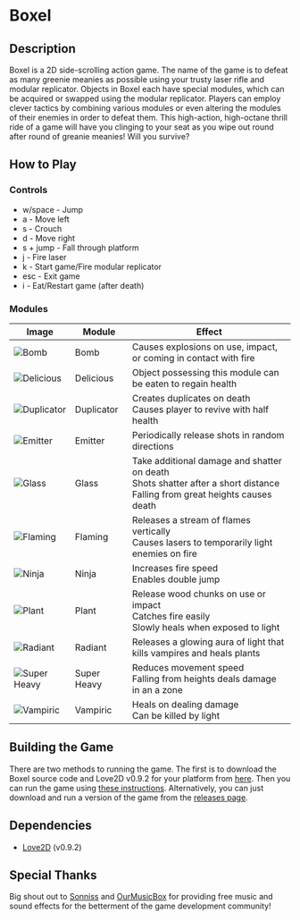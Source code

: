 # Boxel

## Description
Boxel is a 2D side-scrolling action game.  The name of the game is to
defeat as many greenie meanies as possible using your trusty laser rifle
and modular replicator.  Objects in Boxel each have special modules, which
can be acquired or swapped using the modular replicator.  Players can
employ clever tactics by combining various modules or even altering the
modules of their enemies in order to defeat them.  This high-action,
high-octane thrill ride of a game will have you clinging to your seat as
you wipe out round after round of greanie meanies!  Will you survive?

## How to Play
### Controls
* w/space - Jump
* a - Move left
* s - Crouch
* d - Move right
* s + jump - Fall through platform
* j - Fire laser
* k - Start game/Fire modular replicator
* esc - Exit game
* i - Eat/Restart game (after death)

### Modules

| Image | Module | Effect
--- | --- | ---
![Bomb][Bomb] | Bomb | Causes explosions on use, impact, or coming in contact with fire
![Delicious][Delicious] | Delicious  | Object possessing this module can be eaten to regain health
![Duplicator][Duplicator] | Duplicator | Creates duplicates on death<br>Causes player to revive with half health
![Emitter][Emitter] | Emitter | Periodically release shots in random directions
![Glass][Glass] | Glass | Take additional damage and shatter on death<br>Shots shatter after a short distance<br>Falling from great heights causes death
![Flaming][Flaming] | Flaming | Releases a stream of flames vertically<br>Causes lasers to temporarily light enemies on fire
![Ninja][Ninja] | Ninja | Increases fire speed<br>Enables double jump
![Plant][Plant] | Plant | Release wood chunks on use or impact<br>Catches fire easily<br>Slowly heals when exposed to light
![Radiant][Radiant] | Radiant | Releases a glowing aura of light that kills vampires and heals plants
![Super Heavy][SuperHeavy] | Super Heavy | Reduces movement speed<br>Falling from heights deals damage in an a zone
![Vampiric][Vampiric] | Vampiric | Heals on dealing damage<br>Can be killed by light

## Building the Game
There are two methods to running the game.  The first is to download the
Boxel source code and Love2D v0.9.2 for your platform from
[here][Love2DVersions].  Then you can run the game using [these
instructions][Love2DGettingStarted].  Alternatively, you can just download
and run a version of the game from the [releases page][Releases].

## Dependencies
* [Love2D] \(v0.9.2\)

## Special Thanks
Big shout out to [Sonniss] and [OurMusicBox] for providing free music and sound effects for the betterment of the game development community!

[Sonniss]: http://www.sonniss.com/gameaudiogdc2016/
[Love2D]: https://love2d.org/
[OurMusicBox]: http://ourmusicbox.com/
[Bomb]:
https://raw.githubusercontent.com/Murfalo/game-off-2016/master/assets/spr/bomb.png
[Delicious]:
https://raw.githubusercontent.com/Murfalo/game-off-2016/master/assets/spr/delicious.png
[Duplicator]:
https://raw.githubusercontent.com/Murfalo/game-off-2016/master/assets/spr/duplicator.png
[Emitter]:
https://raw.githubusercontent.com/Murfalo/game-off-2016/master/assets/spr/emitter.png
[Glass]:
https://raw.githubusercontent.com/Murfalo/game-off-2016/master/assets/spr/glass.png
[Flaming]:
https://raw.githubusercontent.com/Murfalo/game-off-2016/master/assets/spr/fire.png
[Ninja]:
https://raw.githubusercontent.com/Murfalo/game-off-2016/master/assets/spr/ninja.png
[Plant]:
https://raw.githubusercontent.com/Murfalo/game-off-2016/master/assets/spr/wooden.png
[Radiant]:
https://raw.githubusercontent.com/Murfalo/game-off-2016/master/assets/spr/radiant.png
[SuperHeavy]:
https://raw.githubusercontent.com/Murfalo/game-off-2016/master/assets/spr/superHeavy.png
[Vampiric]:
https://raw.githubusercontent.com/Murfalo/game-off-2016/master/assets/spr/vampiric.png
[Love2DVersions]: https://bitbucket.org/rude/love/downloads
[Love2DGettingStarted]: https://love2d.org/wiki/Getting_Started
[Releases]: https://github.com/Murfalo/game-off-2016/releases

